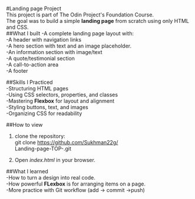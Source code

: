 #Landing page Project<br>
This project is part of The Odin Project's Foundation Course.<br>
The goal was to build a simple **landing page**  from scratch using only HTML and CSS.<br>
##What I built
-A complete landing page layout with:<br>
    -A header with navigation links <br>
    -A hero section with text and an image placeholder.<br>
    -An information section with image/text<br>
    -A quote/testimonial section<br>
    -A call-to-action area<br>
    -A footer<br>


##Skills I Practiced<br>
-Structuring HTML pages<br>
-Using CSS selectors, properties, and classes<br>
-Mastering **Flexbox** for layout and alignment<br>
-Styling buttons, text, and images<br>
-Organizing CSS for readability<br>

##How to view<br>
1. clone the repository:<br>
        git clone https://github.com/Sukhman22g/<br>Landing-page-TOP-.git<br>

2. Open *index.html* in your browser.<br>

##What I learned<br>
-How to turn a design into real code.<br>
-How powerful **FLexbox** is for arranging items on a page.<br>
-More practice with Git workflow (add -> commit ->push)<br>
